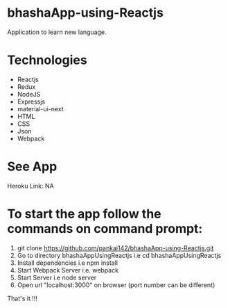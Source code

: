 # bhashaApp-using-Reactjs

Application to learn new language.

# Technologies
* Reactjs
* Redux
* NodeJS
* Expressjs
* material-ui-next
* HTML
* CSS
* Json
* Webpack


# See App

Heroku Link: NA

# To start the app follow the commands on command prompt:

1) git clone https://github.com/pankaj142/bhashaApp-using-Reactjs.git
2) Go to directory bhashaAppUsingReactjs i.e cd bhashaAppUsingReactjs
3) Install dependencies i.e npm install
4) Start Webpack Server i.e. webpack
5) Start Server i.e node server
6) Open url "localhost:3000" on browser (port number can be different)

That's it !!!
